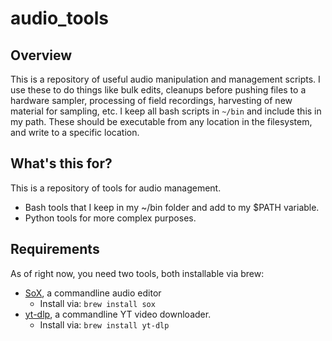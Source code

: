 # audio_tools

## Overview
This is a repository of useful audio manipulation and management scripts. I use these to do things like bulk edits, cleanups before pushing files to a hardware sampler, processing of field recordings, harvesting of new material for sampling, etc. I keep all bash scripts in `~/bin` and include this in my path.  These should be executable from any location in the filesystem, and write to a specific location. 


## What's this for?
This is a repository of tools for audio management. 
 - Bash tools that I keep in my ~/bin folder and add to my $PATH variable. 
 - Python tools for more complex purposes. 

## Requirements
As of right now, you need two tools, both installable via brew:
 - [SoX](https://github.com/chirlu/sox), a commandline audio editor
 	- Install via: `brew install sox`
 - [yt-dlp](https://github.com/yt-dlp/yt-dlp), a commandline YT video downloader. 
 	- Install via: `brew install yt-dlp`